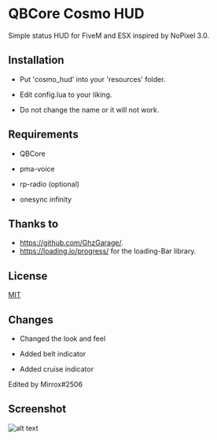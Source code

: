 # QBCore Cosmo HUD

Simple status HUD for FiveM and ESX inspired by NoPixel 3.0.

## Installation

- Put 'cosmo_hud' into your 'resources' folder.

- Edit config.lua to your liking.

- Do not change the name or it will not work.

## Requirements

- QBCore

- pma-voice

- rp-radio (optional)

- onesync infinity

## Thanks to
- https://github.com/GhzGarage/.
- https://loading.io/progress/ for the loading-Bar library.

## License
[MIT](https://choosealicense.com/licenses/mit/)

## Changes

- Changed the look and feel

- Added belt indicator

- Added cruise indicator

Edited by Mirrox#2506

## Screenshot
![alt text](https://i.imgur.com/9C2hWgl.png)
